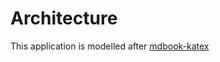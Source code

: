 # Architecture

This application is modelled after [mdbook-katex](https://github.com/lzanini/mdbook-katex)
